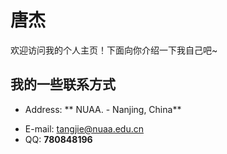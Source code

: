 # 唐杰

欢迎访问我的个人主页！下面向你介绍一下我自己吧~

<!-- .slide -->

## 我的一些联系方式

- Address: ** NUAA. - Nanjing, China**

<!-- .slide vertical=true -->

- E-mail: tangjie@nuaa.edu.cn
- QQ: **780848196**

<!-- .slide -->
